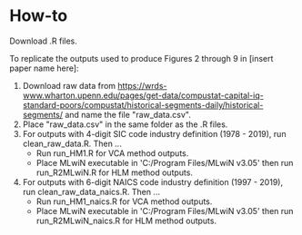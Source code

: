 # How-to
Download .R files.

To replicate the outputs used to produce Figures 2 through 9 in [insert paper name here]:
1. Download raw data from https://wrds-www.wharton.upenn.edu/pages/get-data/compustat-capital-iq-standard-poors/compustat/historical-segments-daily/historical-segments/ and name the file "raw_data.csv".
2. Place "raw_data.csv" in the same folder as the .R files. 
3. For outputs with 4-digit SIC code industry definition (1978 - 2019), run clean_raw_data.R. Then ... 
   - Run run_HM1.R for VCA method outputs. 
   - Place MLwiN executable in 'C:/Program Files/MLwiN v3.05' then run run_R2MLwiN.R for HLM method outputs.
4. For outputs with 6-digit NAICS code industry definition (1997 - 2019), run clean_raw_data_naics.R. Then ... 
   - Run run_HM1_naics.R for VCA method outputs. 
   - Place MLwiN executable in 'C:/Program Files/MLwiN v3.05' then run run_R2MLwiN_naics.R for HLM method outputs.
